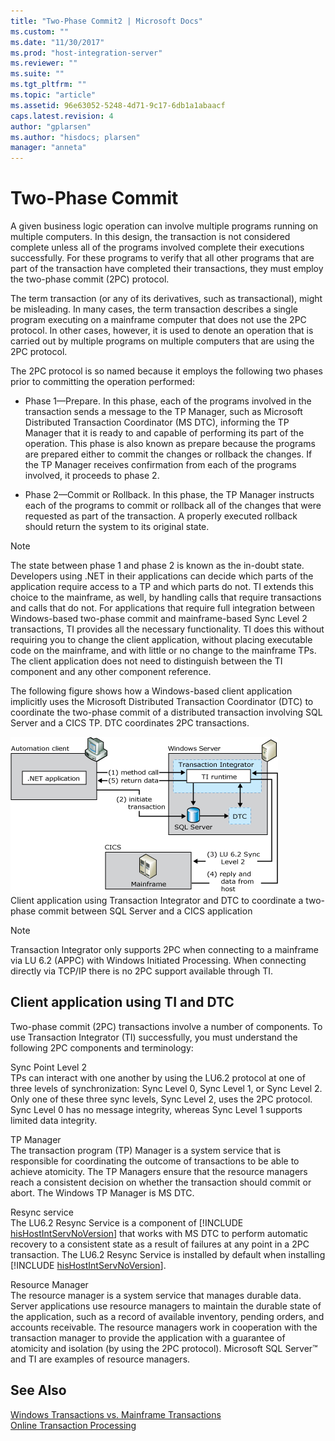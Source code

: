 ```yaml
---
title: "Two-Phase Commit2 | Microsoft Docs"
ms.custom: ""
ms.date: "11/30/2017"
ms.prod: "host-integration-server"
ms.reviewer: ""
ms.suite: ""
ms.tgt_pltfrm: ""
ms.topic: "article"
ms.assetid: 96e63052-5248-4d71-9c17-6db1a1abaacf
caps.latest.revision: 4
author: "gplarsen"
ms.author: "hisdocs; plarsen"
manager: "anneta"
---
```

# Two-Phase Commit
A given business logic operation can involve multiple programs running on multiple computers. In this design, the transaction is not considered complete unless all of the programs involved complete their executions successfully. For these programs to verify that all other programs that are part of the transaction have completed their transactions, they must employ the two-phase commit (2PC) protocol.  
  
 The term transaction (or any of its derivatives, such as transactional), might be misleading. In many cases, the term transaction describes a single program executing on a mainframe computer that does not use the 2PC protocol. In other cases, however, it is used to denote an operation that is carried out by multiple programs on multiple computers that are using the 2PC protocol.  
  
 The 2PC protocol is so named because it employs the following two phases prior to committing the operation performed:  
  
-   Phase 1—Prepare. In this phase, each of the programs involved in the transaction sends a message to the TP Manager, such as Microsoft Distributed Transaction Coordinator (MS DTC), informing the TP Manager that it is ready to and capable of performing its part of the operation. This phase is also known as prepare because the programs are prepared either to commit the changes or rollback the changes. If the TP Manager receives confirmation from each of the programs involved, it proceeds to phase 2.  
  
-   Phase 2—Commit or Rollback. In this phase, the TP Manager instructs each of the programs to commit or rollback all of the changes that were requested as part of the transaction. A properly executed rollback should return the system to its original state.  
  
> [!NOTE]
>  The state between phase 1 and phase 2 is known as the in-doubt state. Developers using .NET in their applications can decide which parts of the application require access to a TP and which parts do not. TI extends this choice to the mainframe, as well, by handling calls that require transactions and calls that do not. For applications that require full integration between Windows-based two-phase commit and mainframe-based Sync Level 2 transactions, TI provides all the necessary functionality. TI does this without requiring you to change the client application, without placing executable code on the mainframe, and with little or no change to the mainframe TPs. The client application does not need to distinguish between the TI component and any other component reference.  
  
 The following figure shows how a Windows-based client application implicitly uses the Microsoft Distributed Transaction Coordinator (DTC) to coordinate the two-phase commit of a distributed transaction involving SQL Server and a CICS TP. DTC coordinates 2PC transactions.  
  
 ![](../core/media/his-ti02.gif "his_ti02")  
Client application using Transaction Integrator and DTC to coordinate a two-phase commit between SQL Server and a CICS application  

> [!NOTE]
>Transaction Integrator only supports 2PC when connecting to a mainframe via LU 6.2 (APPC) with Windows Initiated Processing.  When connecting directly via TCP/IP there is no 2PC support available through TI.
  
## Client application using TI and DTC  
 Two-phase commit (2PC) transactions involve a number of components. To use Transaction Integrator (TI) successfully, you must understand the following 2PC components and terminology:  
  
 Sync Point Level 2  
 TPs can interact with one another by using the LU6.2 protocol at one of three levels of synchronization: Sync Level 0, Sync Level 1, or Sync Level 2. Only one of these three sync levels, Sync Level 2, uses the 2PC protocol. Sync Level 0 has no message integrity, whereas Sync Level 1 supports limited data integrity.  
  
 TP Manager  
 The transaction program (TP) Manager is a system service that is responsible for coordinating the outcome of transactions to be able to achieve atomicity. The TP Managers ensure that the resource managers reach a consistent decision on whether the transaction should commit or abort. The Windows TP Manager is MS DTC.  
  
 Resync service  
 The LU6.2 Resync Service is a component of [!INCLUDE [hisHostIntServNoVersion](../includes/hishostintservnoversion-md.md)] that works with MS DTC to perform automatic recovery to a consistent state as a result of failures at any point in a 2PC transaction. The LU6.2 Resync Service is installed by default when installing [!INCLUDE [hisHostIntServNoVersion](../includes/hishostintservnoversion-md.md)].  
  
 Resource Manager  
 The resource manager is a system service that manages durable data. Server applications use resource managers to maintain the durable state of the application, such as a record of available inventory, pending orders, and accounts receivable. The resource managers work in cooperation with the transaction manager to provide the application with a guarantee of atomicity and isolation (by using the 2PC protocol). Microsoft SQL Server™ and TI are examples of resource managers.  
  
## See Also  
 [Windows Transactions vs. Mainframe Transactions](../core/windows-transactions-vs-mainframe-transactions2.md)   
 [Online Transaction Processing](../core/online-transaction-processing2.md)